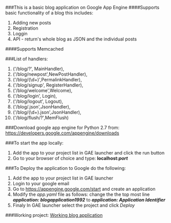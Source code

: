 ###This is a basic blog application on Google App Engine
####Supports basic functionality of a blog this includes:
1. Adding new posts
2. Registration
3. Loggin
4. API - return's whole blog as JSON and the individual posts

####Supports Memcached 


###List of handlers:
1.    ('/blog/?', MainHandler),
2.    ('/blog/newpost',NewPostHandler),
3.    ('/blog/(\d+)',PermalinkHandler),
4.    ('/blog/signup', RegisterHandler),
5.    ('/blog/welcome',Welcome),
6.    ('/blog/login',  Login),
7.    ('/blog/logout', Logout),
8.    ('/blog/.json',JsonHandler),
9.    ('/blog/(\d+).json',JsonHandler),
10.   ('/blog/flush/?',MemFlush)



###Download google app engine for Python 2.7 from:
https://developers.google.com/appengine/downloads

###To start the app locally:
1. Add the app to your project list in GAE launcher and click the run button
2. Go to your browser of choice and type: **localhost:*port***

###To Deploy the application to Google do the following:
1. Add the app to your project list in GAE launcher
2. Login to your google email
3. Go to https://appengine.google.com/start and create an application
4. Modify the *app.yaml* file as follows:
	change the the top most line ***application: blogapplication1992***
	to ***application: Application Identifier***
5. Finaly In GAE launcher select the project and click *Deploy*


###Working project:
[Working blog application](http://blogapplication1992.appspot.com/blog)
